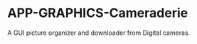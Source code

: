 APP-GRAPHICS-Cameraderie
========================

A GUI picture organizer and downloader from Digital cameras.
